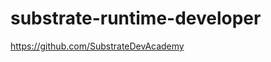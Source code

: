 # substrate-runtime-developer

<!-- 

Auction: https://medium.com/polkadot-ecosystem-promoteam/what-is-polkadot-parachain-auction-and-how-it-will-reveal-the-hidden-power-of-the-polkadot-f4fc5edc3d20 

https://github.com/SubstrateDevAcademy/assignment-1-TomaszWaszczyk

https://github.com/substrate-developer-hub/awesome-substrate

-->

https://github.com/SubstrateDevAcademy
